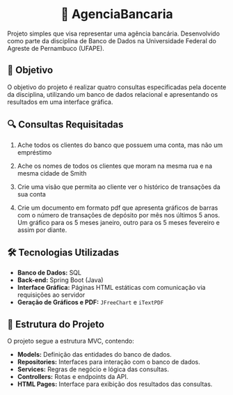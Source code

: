 <H1 align="center">🏦 AgenciaBancaria</H1>
Projeto simples que visa representar uma agência bancária. Desenvolvido como parte da disciplina de Banco de Dados na Universidade Federal do Agreste de Pernambuco (UFAPE).

## 🎯 Objetivo
O objetivo do projeto é realizar quatro consultas especificadas pela docente da disciplina, utilizando um banco de dados relacional e apresentando os resultados em uma interface gráfica.

## 🔍 Consultas Requisitadas
1. Ache todos os clientes do banco que possuem uma conta, mas não um empréstimo

2. Ache os nomes de todos os clientes que moram na mesma rua e na mesma cidade de Smith

3. Crie uma visão que permita ao cliente ver o histórico de transações da sua conta

4. Crie um documento em formato pdf que apresenta  gráficos de barras com o número de transações de depósito por mês nos últimos 5 anos. Um gráfico para os 5 meses  janeiro, outro para os 5 meses fevereiro e assim por diante.

## 🛠 Tecnologias Utilizadas
- **Banco de Dados:** SQL
- **Back-end:** Spring Boot (Java)
- **Interface Gráfica:** Páginas HTML estáticas com comunicação via requisições ao servidor
- **Geração de Gráficos e PDF:** `JFreeChart` e `iTextPDF`

## 📂 Estrutura do Projeto
O projeto segue a estrutura MVC, contendo:
- **Models:** Definição das entidades do banco de dados.
- **Repositories:** Interfaces para interação com o banco de dados.
- **Services:** Regras de negócio e lógica das consultas.
- **Controllers:** Rotas e endpoints da API.
- **HTML Pages:** Interface para exibição dos resultados das consultas.
